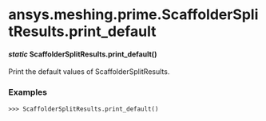 # ansys.meshing.prime.ScaffolderSplitResults.print_default

#### *static* ScaffolderSplitResults.print_default()

Print the default values of ScaffolderSplitResults.

### Examples

```pycon
>>> ScaffolderSplitResults.print_default()
```

<!-- !! processed by numpydoc !! -->
